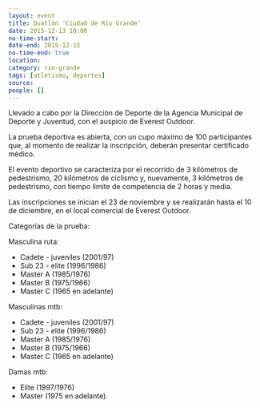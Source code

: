 ```yaml
---
layout: event 
title: Duatlón 'Ciudad de Río Grande'
date: 2015-12-13 10:00
no-time-start: 
date-end: 2015-12-13
no-time-end: true
location: 
category: rio-grande
tags: [atletismo, deportes]
source: 
people: []
---
```


Llevado a cabo por la Dirección de Deporte de la Agencia Municipal de Deporte y Juventud, con el auspicio de Everest Outdoor.

La prueba deportiva es abierta, con un cupo máximo de 100 participantes que, al momento de realizar la inscripción, deberán presentar certificado médico.

El evento deportivo se caracteriza por el recorrido de 3 kilómetros de pedestrismo, 20 kilómetros de ciclismo y, nuevamente, 3 kilómetros de pedestrismo, con tiempo límite de competencia de 2 horas y media.

Las inscripciones se inician el 23 de noviembre y se realizarán hasta el 10 de diciembre, en el local comercial de Everest Outdoor.

Categorías de la prueba:

Masculina ruta:

+ Cadete - juveniles (2001/97)
+ Sub 23 - elite (1996/1986)
+ Master A (1985/1976)
+ Master B (1975/1966)
+ Master C (1965 en adelante)

Masculinas mtb:

+ Cadete - juveniles (2001/97)
+ Sub 23 - elite (1996/1986)
+ Master A (1985/1976)
+ Master B (1975/1966)
+ Master C (1965 en adelante)

Damas mtb:

+ Elite (1997/1976)
+ Master (1975 en adelante).